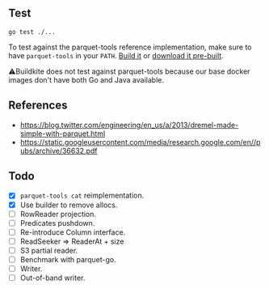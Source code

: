 ## Test

`go test ./...`

To test against the parquet-tools reference implementation, make sure to have
`parquet-tools` in your `PATH`. [Build it][build] or [download it
pre-built][dl].

⚠️Buildkite does not test against parquet-tools because our base docker images
don't have both Go and Java available.

[build]: https://github.com/apache/parquet-mr/tree/master/parquet-tools
[dl]: https://github.com/pelletier/parquet-tools-bin

## References

* https://blog.twitter.com/engineering/en_us/a/2013/dremel-made-simple-with-parquet.html
* https://static.googleusercontent.com/media/research.google.com/en//pubs/archive/36632.pdf

## Todo

- [x] `parquet-tools cat` reimplementation.
- [x] Use builder to remove allocs.
- [ ] RowReader projection.
- [ ] Predicates pushdown.
- [ ] Re-introduce Column interface.
- [ ] ReadSeeker => ReaderAt + size
- [ ] S3 partial reader.
- [ ] Benchmark with parquet-go.
- [ ] Writer.
- [ ] Out-of-band writer.

